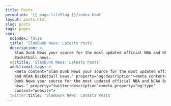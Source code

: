 ```yaml
---
title: Posts
permalink: '{{ page.fileSlug }}/index.html'
layout: posts.html
slug: posts
tags: pages
seo:
  noindex: false
  title: 'SlamDunk News: Latests Posts'
  description: >-
    Slam Dunk News your source for the most updated official NBA and NCAA
    Basketball news.
  og:title: 'SlamDunk News: Latests Posts'
  additional_tags: >-
    <meta content="Slam Dunk News your source for the most updated official NBA
    and NCAA Basketball news." property="og:description"><meta content="Slam
    Dunk News your source for the most updated official NBA and NCAA Basketball
    news." property="twitter:description"><meta property="og:type"
    content="website">
  twitter:title: 'SlamDunk News: Latests Posts'
---
```



